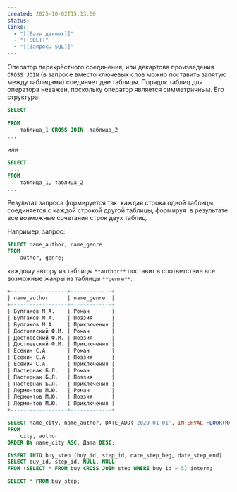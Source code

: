 ```yaml
---
created: 2025-10-02T15:13:00
status:
links:
  - "[[Базы данных]]"
  - "[[SQL]]"
  - "[[Запросы SQL]]"
---
```

Оператор перекрёстного соединения, или декартова произведения `CROSS JOIN` (в запросе вместо ключевых слов можно поставить запятую между таблицами) соединяет две таблицы. Порядок таблиц для оператора неважен, поскольку оператор является симметричным. Его структура:

```sql
SELECT
 ...
FROM
    таблица_1 CROSS JOIN  таблица_2
...
```

или

```sql
SELECT
 ...
FROM
    таблица_1, таблица_2
...
```

Результат запроса формируется так: каждая строка одной таблицы соединяется с каждой строкой другой таблицы, формируя  в результате все возможные сочетания строк двух таблиц.

Например, запрос:

```sql
SELECT name_author, name_genre
FROM 
    author, genre;
```

каждому автору из таблицы `**author**` поставит в соответствие все возможные жанры из таблицы `**genre**`:

```sql
+------------------+-------------+
| name_author      | name_genre  |
+------------------+-------------+
| Булгаков М.А.    | Роман       |
| Булгаков М.А.    | Поэзия      |
| Булгаков М.А.    | Приключения |
| Достоевский Ф.М. | Роман       |
| Достоевский Ф.М. | Поэзия      |
| Достоевский Ф.М. | Приключения |
| Есенин С.А.      | Роман       |
| Есенин С.А.      | Поэзия      |
| Есенин С.А.      | Приключения |
| Пастернак Б.Л.   | Роман       |
| Пастернак Б.Л.   | Поэзия      |
| Пастернак Б.Л.   | Приключения |
| Лермонтов М.Ю.   | Роман       |
| Лермонтов М.Ю.   | Поэзия      |
| Лермонтов М.Ю.   | Приключения |
+------------------+-------------+
```

```sql
SELECT name_city, name_author, DATE_ADD('2020-01-01', INTERVAL FLOOR(RAND() * 365) DAY) AS Дата
FROM
    city, author
ORDER BY name_city ASC, Дата DESC;
```

```sql
INSERT INTO buy_step (buy_id, step_id, date_step_beg, date_step_end)
SELECT buy_id, step_id, NULL, NULL
FROM (SELECT * FROM buy CROSS JOIN step WHERE buy_id = 5) interm;

SELECT * FROM buy_step;
```



























